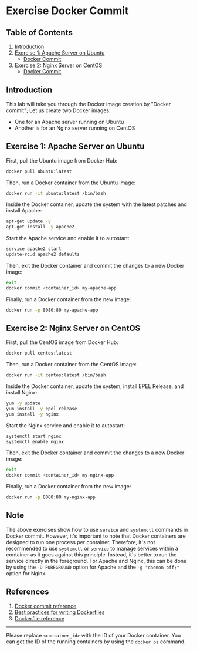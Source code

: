 
# Exercise Docker Commit

## Table of Contents

1. [Introduction](#introduction)
2. [Exercise 1: Apache Server on Ubuntu](#exercise-1-apache-server-on-ubuntu)
   - [Docker Commit](#docker-commit-apache)
3. [Exercise 2: Nginx Server on CentOS](#exercise-2-nginx-server-on-centos)
   - [Docker Commit](#docker-commit-nginx)

## Introduction

This lab will take you through the Docker image creation by "Docker commit"; Let us create two Docker images:
- One for an Apache server running on Ubuntu
- Another is for an Nginx server running on CentOS

## Exercise 1: Apache Server on Ubuntu

First, pull the Ubuntu image from Docker Hub:

```bash
docker pull ubuntu:latest
```

Then, run a Docker container from the Ubuntu image:

```bash
docker run -it ubuntu:latest /bin/bash
```

Inside the Docker container, update the system with the latest patches and install Apache:

```bash
apt-get update -y
apt-get install -y apache2
```

Start the Apache service and enable it to autostart:

```bash
service apache2 start
update-rc.d apache2 defaults
```

Then, exit the Docker container and commit the changes to a new Docker image:

```bash
exit
docker commit <container_id> my-apache-app
```

Finally, run a Docker container from the new image:

```bash
docker run -p 8080:80 my-apache-app
```

## Exercise 2: Nginx Server on CentOS

First, pull the CentOS image from Docker Hub:

```bash
docker pull centos:latest
```

Then, run a Docker container from the CentOS image:

```bash
docker run -it centos:latest /bin/bash
```

Inside the Docker container, update the system, install EPEL Release, and install Nginx:

```bash
yum -y update
yum install -y epel-release
yum install -y nginx
```

Start the Nginx service and enable it to autostart:

```bash
systemctl start nginx
systemctl enable nginx
```

Then, exit the Docker container and commit the changes to a new Docker image:

```bash
exit
docker commit <container_id> my-nginx-app
```

Finally, run a Docker container from the new image:

```bash
docker run -p 8080:80 my-nginx-app
```

## Note

The above exercises show how to use `service` and `systemctl` commands in Docker commit. However, it's important to note that Docker containers are designed to run one process per container. Therefore, it's not recommended to use `systemctl` or `service` to manage services within a container as it goes against this principle. Instead, it's better to run the service directly in the foreground. For Apache and Nginx, this can be done by using the `-D FOREGROUND` option for Apache and the `-g "daemon off;"` option for Nginx.

## References

1. [Docker commit reference](https://docs.docker.com/engine/reference/commandline/commit/)
2. [Best practices for writing Dockerfiles](https://docs.docker.com/develop/develop-images/dockerfile_best-practices/)
3. [Dockerfile reference](https://docs.docker.com/engine/reference/builder/)

---

Please replace `<container_id>` with the ID of your Docker container. You can get the ID of the running containers by using the `docker ps` command.
